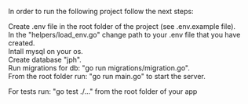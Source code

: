 In order to run the following project follow the next steps:

Create .env file in the root folder of the project (see .env.example file).  
In the "helpers/load_env.go" change path to your .env file that you have created.  
Intall mysql on your os.  
Create database "jph".  
Run migrations for db: "go run migrations/migration.go".  
From the root folder run: "go run main.go" to start the server.  

For tests run: "go test ./..." from the root folder of your app